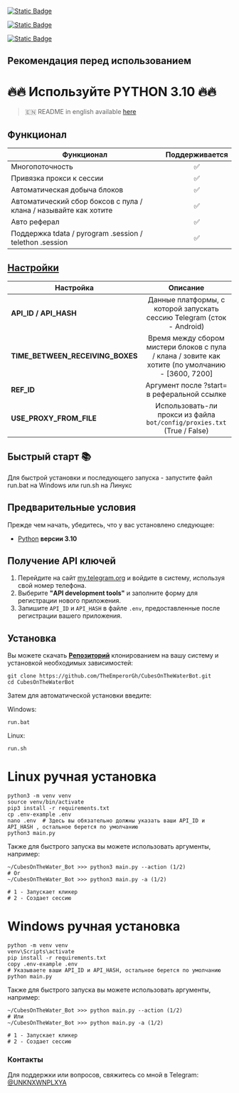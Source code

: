 [![Static Badge](https://img.shields.io/badge/Telegram-Channel-Link?style=for-the-badge&logo=Telegram&logoColor=white&logoSize=auto&color=blue)](https://t.me/cubesminingpool)

[![Static Badge](https://img.shields.io/badge/Telegram-Chat-yes?style=for-the-badge&logo=Telegram&logoColor=white&logoSize=auto&color=blue)](https://t.me/cubesminingpool)

[![Static Badge](https://img.shields.io/badge/Telegram-Bot%20Link-Link?style=for-the-badge&logo=Telegram&logoColor=white&logoSize=auto&color=blue)](https://t.me/cubesonthewater_bot?)


## Рекомендация перед использованием

# 🔥🔥 Используйте PYTHON 3.10 🔥🔥

> 🇪🇳 README in english available [here](README.md)

## Функционал  
| Функционал                                                      | Поддерживается |
|-----------------------------------------------------------------|:--------------:|
| Многопоточность                                                 |       ✅        |
| Привязка прокси к сессии                                        |       ✅        |
| Автоматическая добыча блоков                                    |       ✅        |
| Автоматический сбор боксов с пула / клана / называйте как хотите |       ✅        |
| Авто реферал                                                    |       ✅        |
| Поддержка tdata / pyrogram .session / telethon .session         |       ✅        |


## [Настройки](https://github.com/TheEmperorGh/CubesOnTheWaterBot/blob/main/.env-example/)
| Настройка                        |                                             Описание                                              |
|----------------------------------|:-------------------------------------------------------------------------------------------------:|
| **API_ID / API_HASH**            |              Данные платформы, с которой запускать сессию Telegram (сток - Android)               | 
| **TIME_BETWEEN_RECEIVING_BOXES** | Время между сбором мистери блоков с пула / клана / зовите как хотите (по умолчанию - [3600, 7200] |
| **REF_ID**                       |                            Аргумент после ?start= в реферальной ссылке                            |
| **USE_PROXY_FROM_FILE**          |              Использовать-ли прокси из файла `bot/config/proxies.txt` (True / False)              |

## Быстрый старт 📚

Для быстрой установки и последующего запуска - запустите файл run.bat на Windows или run.sh на Линукс

## Предварительные условия
Прежде чем начать, убедитесь, что у вас установлено следующее:
- [Python](https://www.python.org/downloads/) **версии 3.10**

## Получение API ключей
1. Перейдите на сайт [my.telegram.org](https://my.telegram.org) и войдите в систему, используя свой номер телефона.
2. Выберите **"API development tools"** и заполните форму для регистрации нового приложения.
3. Запишите `API_ID` и `API_HASH` в файле `.env`, предоставленные после регистрации вашего приложения.

## Установка
Вы можете скачать [**Репозиторий**](https://github.com/TheEmperorGh/CubesOnTheWaterBot) клонированием на вашу систему и установкой необходимых зависимостей:
```shell
git clone https://github.com/TheEmperorGh/CubesOnTheWaterBot.git
cd CubesOnTheWaterBot
```

Затем для автоматической установки введите:

Windows:
```shell
run.bat
```

Linux:
```shell
run.sh
```

# Linux ручная установка
```shell
python3 -m venv venv
source venv/bin/activate
pip3 install -r requirements.txt
cp .env-example .env
nano .env  # Здесь вы обязательно должны указать ваши API_ID и API_HASH , остальное берется по умолчанию
python3 main.py
```

Также для быстрого запуска вы можете использовать аргументы, например:
```shell
~/CubesOnTheWater_Bot >>> python3 main.py --action (1/2)
# Or
~/CubesOnTheWater_Bot >>> python3 main.py -a (1/2)

# 1 - Запускает кликер
# 2 - Создает сессию
```


# Windows ручная установка
```shell
python -m venv venv
venv\Scripts\activate
pip install -r requirements.txt
copy .env-example .env
# Указываете ваши API_ID и API_HASH, остальное берется по умолчанию
python main.py
```

Также для быстрого запуска вы можете использовать аргументы, например:
```shell
~/CubesOnTheWater_Bot >>> python main.py --action (1/2)
# Или
~/CubesOnTheWater_Bot >>> python main.py -a (1/2)

# 1 - Запускает кликер
# 2 - Создает сессию
```




### Контакты

Для поддержки или вопросов, свяжитесь со мной в Telegram: [@UNKNXWNPLXYA](https://t.me/UNKNXWNPLXYA)
